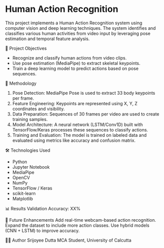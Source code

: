 # Human Action Recognition

This project implements a Human Action Recognition system using computer vision and deep learning techniques. The system identifies and classifies various human activities from video input by leveraging pose estimation and temporal feature analysis.

📌 Project Objectives

- Recognize and classify human actions from video clips.
- Use pose estimation (MediaPipe) to extract skeletal keypoints.
- Train a deep learning model to predict actions based on pose sequences.

🧠 Methodology

1. Pose Detection: MediaPipe Pose is used to extract 33 body keypoints per frame.
2. Feature Engineering: Keypoints are represented using X, Y, Z coordinates and visibility.
3. Data Preparation: Sequences of 30 frames per video are used to create training samples.
4. Model Architecture: A neural network (LSTM/Conv1D) built with TensorFlow/Keras processes these sequences to classify actions.
5. Training and Evaluation: The model is trained on labeled data and evaluated using metrics like accuracy and confusion matrix.

🛠️ Technologies Used

- Python
- Jupyter Notebook
- MediaPipe
- OpenCV
- NumPy
- TensorFlow / Keras
- scikit-learn
- Matplotlib

📊 Results
Validation Accuracy: XX%

📌 Future Enhancements
Add real-time webcam-based action recognition.
Expand the dataset to include more action classes.
Use hybrid models (CNN + LSTM) to improve accuracy.

👩‍💻 Author
Srijoyee Dutta
MCA Student, University of Calcutta


